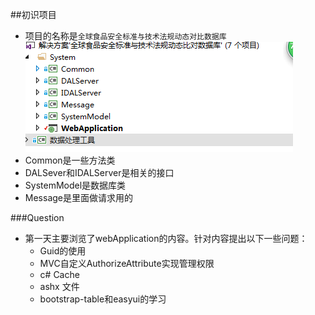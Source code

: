##初识项目
- 项目的名称是`全球食品安全标准与技术法规动态对比数据库`
![](/assets/项目.PNG)
 - Common是一些方法类
 - DALSever和IDALServer是相关的接口
 - SystemModel是数据库类
 - Message是里面做请求用的



###Question
 - 第一天主要浏览了webApplication的内容。针对内容提出以下一些问题：
   - Guid的使用
   - MVC自定义AuthorizeAttribute实现管理权限
   - c# Cache
   - ashx 文件
   - bootstrap-table和easyui的学习

    